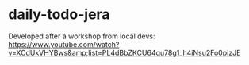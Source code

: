 # daily-todo-jera
Developed after a workshop from local devs: https://www.youtube.com/watch?v=XCdUkVHYBws&amp;list=PL4dBbZKCU64qu78g1_h4iNsu2Fo0pizJE
